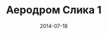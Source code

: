 ---
layout: default
modal-id: 4
date: 2014-07-18
img: aerodrom/DSC_0325.jpg
alt: image-alt
store: Aerodrom
title: Аеродром Слика 1
description: Intro LINQ is query language for C and VB introduced in .NET 3.5 and VS 2008. LINQ simplifies querying by offering one unified language to query different types of data sources. In order to use LINQ to query data source we need LINQ provider. Many providers are posted here and there is option to create our own providers, so basically you can query everything with the right provider. This means that a single query can be used to query data from DB, XML, lists etc.. Query SyntaxLINQ queries can be written in two basic ways.

---